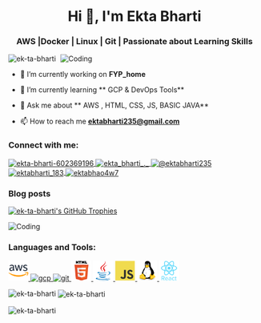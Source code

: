<h1 align="center">Hi 👋, I'm Ekta Bharti</h1>
<h3 align="center">AWS |Docker | Linux | Git | Passionate about Learning Skills</h3>
<img align="right" alt="Coding" width="400" src="https://i.pinimg.com/originals/97/a2/11/97a2116bffe0ca37b23a6524be476531.gif">

<p align="left"> <img src="https://komarev.com/ghpvc/?username=ek-ta-bharti&label=Profile%20views&color=0e75b6&style=flat" alt="ek-ta-bharti" /> </p>

- 🔭 I’m currently working on **FYP_home**

- 🌱 I’m currently learning ** GCP & DevOps Tools**

- 💬 Ask me about ** AWS , HTML, CSS, JS, BASIC JAVA**

- 📫 How to reach me **ektabharti235@gmail.com**


<h3 align="left">Connect with me:</h3>
<p align="left">
  <a href="https://linkedin.com/in/ekta-bharti-602369196" target="blank">
    <img align="center" src="https://raw.githubusercontent.com/rahuldkjain/github-profile-readme-generator/master/src/images/icons/Social/linked-in-alt.svg" alt="ekta-bharti-602369196" height="30" width="40" />
  </a>
  <a href="https://instagram.com/ekta_bharti_._" target="blank">
    <img align="center" src="https://raw.githubusercontent.com/rahuldkjain/github-profile-readme-generator/master/src/images/icons/Social/instagram.svg" alt="ekta_bharti_._" height="30" width="40" />
  </a>
  <a href="https://medium.com/@ektabharti235" target="blank">
    <img align="center" src="https://raw.githubusercontent.com/rahuldkjain/github-profile-readme-generator/master/src/images/icons/Social/medium.svg" alt="@ektabharti235" height="30" width="40" />
  </a>
  <a href="https://www.youtube.com/c/ektabharti_183" target="blank">
    <img align="center" src="https://raw.githubusercontent.com/rahuldkjain/github-profile-readme-generator/master/src/images/icons/Social/youtube.svg" alt="ektabharti_183" height="30" width="40" />
  </a>
  <a href="https://auth.geeksforgeeks.org/user/ektabhao4w7" target="blank">
    <img align="center" src="https://raw.githubusercontent.com/rahuldkjain/github-profile-readme-generator/master/src/images/icons/Social/geeks-for-geeks.svg" alt="ektabhao4w7" height="30" width="40" />
  </a>
</p>

### Blog posts
<!-- BLOG-POST-LIST:START -->
<!-- BLOG-POST-LIST:END -->

<p align="left">
  <a href="https://github.com/ryo-ma/github-profile-trophy" target="_blank">
    <img src="https://github-profile-trophy.vercel.app/?username=ek-ta-bharti&theme=blue" alt="ek-ta-bharti's GitHub Trophies" />
  </a>
</p>




<img alt="Coding" src="https://thecloudlegion.com/images/devops.gif">

<h3 align="left">Languages and Tools:</h3>
<p align="left"> <a href="https://aws.amazon.com" target="_blank" rel="noreferrer"> <img src="https://raw.githubusercontent.com/devicons/devicon/master/icons/amazonwebservices/amazonwebservices-original-wordmark.svg" alt="aws" width="40" height="40"/> </a> <a href="https://cloud.google.com" target="_blank" rel="noreferrer"> <img src="https://www.vectorlogo.zone/logos/google_cloud/google_cloud-icon.svg" alt="gcp" width="40" height="40"/> </a> <a href="https://git-scm.com/" target="_blank" rel="noreferrer"> <img src="https://www.vectorlogo.zone/logos/git-scm/git-scm-icon.svg" alt="git" width="40" height="40"/> </a> <a href="https://www.w3.org/html/" target="_blank" rel="noreferrer"> <img src="https://raw.githubusercontent.com/devicons/devicon/master/icons/html5/html5-original-wordmark.svg" alt="html5" width="40" height="40"/> </a> <a href="https://www.java.com" target="_blank" rel="noreferrer"> <img src="https://raw.githubusercontent.com/devicons/devicon/master/icons/java/java-original.svg" alt="java" width="40" height="40"/> </a> <a href="https://developer.mozilla.org/en-US/docs/Web/JavaScript" target="_blank" rel="noreferrer"> <img src="https://raw.githubusercontent.com/devicons/devicon/master/icons/javascript/javascript-original.svg" alt="javascript" width="40" height="40"/> </a> <a href="https://www.linux.org/" target="_blank" rel="noreferrer"> <img src="https://raw.githubusercontent.com/devicons/devicon/master/icons/linux/linux-original.svg" alt="linux" width="40" height="40"/> </a> <a href="https://reactjs.org/" target="_blank" rel="noreferrer"> <img src="https://raw.githubusercontent.com/devicons/devicon/master/icons/react/react-original-wordmark.svg" alt="react" width="40" height="40"/> </a> </p>

<p><img align="left" src="https://github-readme-stats.vercel.app/api/top-langs?username=ek-ta-bharti&show_icons=true&locale=en&layout=compact" alt="ek-ta-bharti" /></p>

<p>&nbsp;<img align="center" src="https://github-readme-stats.vercel.app/api?username=ek-ta-bharti&show_icons=true&locale=en" alt="ek-ta-bharti" /></p>

<p><img align="center" src="https://github-readme-streak-stats.herokuapp.com/?user=ek-ta-bharti&" alt="ek-ta-bharti" /></p>
